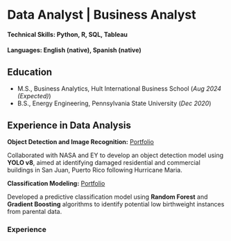 # Data Analyst | Business Analyst

#### Technical Skills: Python, R, SQL, Tableau

#### Languages: English (native), Spanish (native)

## Education
- M.S., Business Analytics, Hult International Business School (_Aug 2024 (Expected)_)								       		
- B.S., Energy Engineering, Pennsylvania State University (_Dec 2020_)	 			        		
  
## Experience in Data Analysis
**Object Detection and Image Recognition:**
[Portfolio](/portfolio/image_recognition/name)

Collaborated with NASA and EY to develop an object detection model using **YOLO v8**, aimed at identifying damaged residential and commercial buildings in San Juan, Puerto Rico following Hurricane Maria.  

**Classification Modeling:**
[Portfolio](/portfolio/class_modeling/name)

Developed a predictive classification model using **Random Forest** and **Gradient Boosting** algorithms to identify potential low birthweight instances from parental data.

### Experience
